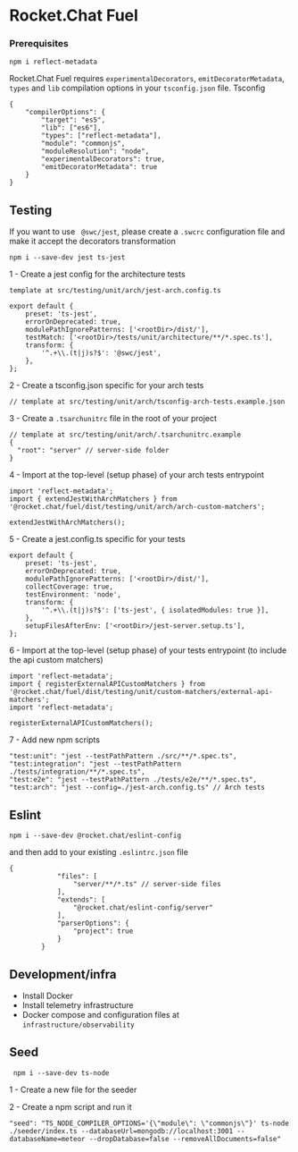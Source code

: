 # Rocket.Chat Fuel

### Prerequisites
```
npm i reflect-metadata
```
Rocket.Chat Fuel requires `experimentalDecorators`, `emitDecoratorMetadata`, `types` and `lib` compilation options in your `tsconfig.json` file.
Tsconfig 
```
{
    "compilerOptions": {
        "target": "es5",
        "lib": ["es6"],
        "types": ["reflect-metadata"],
        "module": "commonjs",
        "moduleResolution": "node",
        "experimentalDecorators": true,
        "emitDecoratorMetadata": true
    }
}
```

## Testing

If you want to use ` @swc/jest`, please create a `.swcrc` configuration file and make it accept the decorators transformation

```
npm i --save-dev jest ts-jest
```
1 - Create a jest config for the architecture tests
```
template at src/testing/unit/arch/jest-arch.config.ts

export default {
	preset: 'ts-jest',
	errorOnDeprecated: true,
	modulePathIgnorePatterns: ['<rootDir>/dist/'],
	testMatch: ['<rootDir>/tests/unit/architecture/**/*.spec.ts'],
	transform: {
		'^.+\\.(t|j)s?$': '@swc/jest',
	},
};
```

2 -  Create a tsconfig.json specific for your arch tests
```
// template at src/testing/unit/arch/tsconfig-arch-tests.example.json
```

3 - Create a `.tsarchunitrc` file in the root of your project
```
// template at src/testing/unit/arch/.tsarchunitrc.example
{
  "root": "server" // server-side folder
}
```

4 - Import at the top-level (setup phase) of your arch tests entrypoint
```
import 'reflect-metadata';
import { extendJestWithArchMatchers } from '@rocket.chat/fuel/dist/testing/unit/arch/arch-custom-matchers';

extendJestWithArchMatchers();

```

5 -  Create a jest.config.ts specific for your tests
```
export default {
	preset: 'ts-jest',
	errorOnDeprecated: true,
	modulePathIgnorePatterns: ['<rootDir>/dist/'],
	collectCoverage: true,
	testEnvironment: 'node',
	transform: {
		'^.+\\.(t|j)s?$': ['ts-jest', { isolatedModules: true }],
	},
	setupFilesAfterEnv: ['<rootDir>/jest-server.setup.ts'],
};
```

6 - Import at the top-level (setup phase) of your tests entrypoint (to include the api custom matchers)
```
import 'reflect-metadata';
import { registerExternalAPICustomMatchers } from '@rocket.chat/fuel/dist/testing/unit/custom-matchers/external-api-matchers';
import 'reflect-metadata';

registerExternalAPICustomMatchers();
```

7 - Add new npm scripts
```
"test:unit": "jest --testPathPattern ./src/**/*.spec.ts",
"test:integration": "jest --testPathPattern ./tests/integration/**/*.spec.ts",
"test:e2e": "jest --testPathPattern ./tests/e2e/**/*.spec.ts",
"test:arch": "jest --config=./jest-arch.config.ts" // Arch tests
```

## Eslint 
```
npm i --save-dev @rocket.chat/eslint-config
```
and then add to your existing `.eslintrc.json` file
```
{
			"files": [
				"server/**/*.ts" // server-side files
			],			
			"extends": [
				"@rocket.chat/eslint-config/server"
			],
			"parserOptions": {
				"project": true
			}
		}
```

## Development/infra
- Install Docker
- Install telemetry infrastructure
- Docker compose and configuration files at `infrastructure/observability`


## Seed
```
 npm i --save-dev ts-node
```
1 - Create a new file for the seeder

2 - Create a npm script and run it
```
"seed": "TS_NODE_COMPILER_OPTIONS='{\"module\": \"commonjs\"}' ts-node ./seeder/index.ts --databaseUrl=mongodb://localhost:3001 --databaseName=meteor --dropDatabase=false --removeAllDocuments=false"
```
